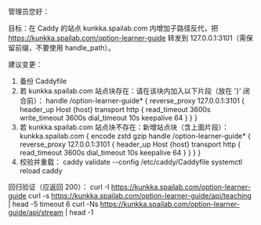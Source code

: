 管理员您好：

目标：在 Caddy 的站点 kunkka.spailab.com 内增加子路径反代，把 https://kunkka.spailab.com/option-learner-guide 转发到 127.0.0.1:3101（需保留前缀，不要使用 handle_path）。

建议变更：
1) 备份 Caddyfile
2) 若 kunkka.spailab.com 站点块存在：请在该块内加入以下片段（放在 '}' 闭合前）：
    handle /option-learner-guide* {
        reverse_proxy 127.0.0.1:3101 {
            header_up Host {host}
            transport http {
                read_timeout 3600s
                write_timeout 3600s
                dial_timeout 10s
                keepalive 64
            }
        }
    }
3) 若 kunkka.spailab.com 站点块不存在：新增站点块（含上面片段）：
    kunkka.spailab.com {
        encode zstd gzip
        handle /option-learner-guide* {
            reverse_proxy 127.0.0.1:3101 {
                header_up Host {host}
                transport http {
                    read_timeout 3600s
                    dial_timeout 10s
                    keepalive 64
                }
            }
        }
    }
4) 校验并重载：
   caddy validate --config /etc/caddy/Caddyfile
   systemctl reload caddy

回归验证（应返回 200）：
   curl -I https://kunkka.spailab.com/option-learner-guide
   curl -s https://kunkka.spailab.com/option-learner-guide/api/teaching | head -5
   timeout 6 curl -Ns https://kunkka.spailab.com/option-learner-guide/api/stream | head -1
